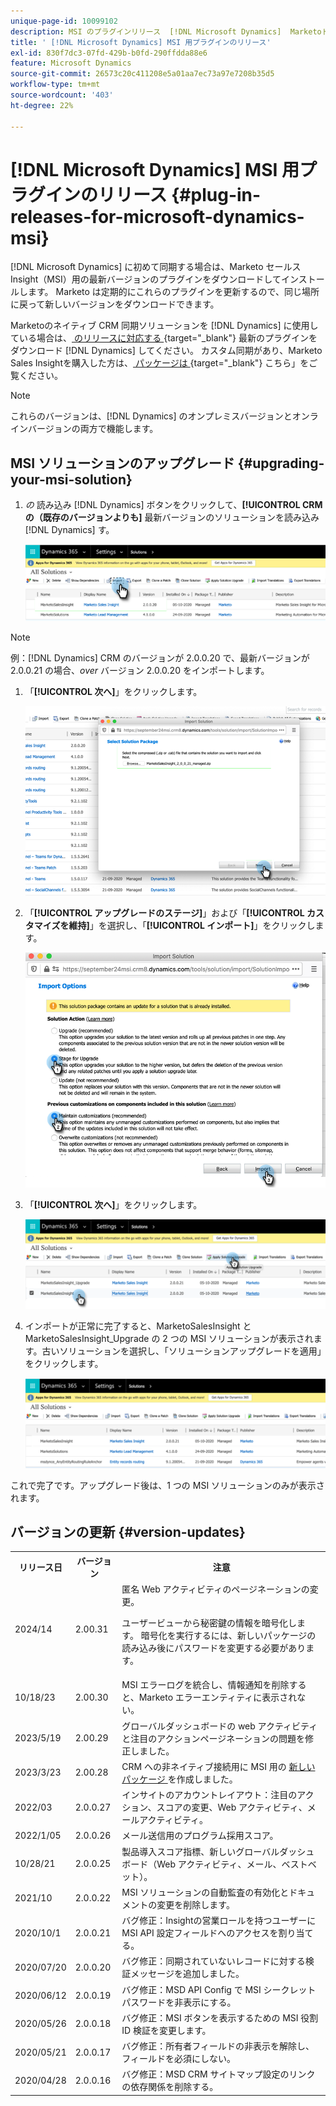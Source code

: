 ```yaml
---
unique-page-id: 10099102
description: MSI のプラグインリリース  [!DNL Microsoft Dynamics]  Marketoドキュメント – 製品情報
title: ' [!DNL Microsoft Dynamics] MSI 用プラグインのリリース'
exl-id: 830f7dc3-07fd-429b-b0fd-290ffdda88e6
feature: Microsoft Dynamics
source-git-commit: 26573c20c411208e5a01aa7ec73a97e7208b35d5
workflow-type: tm+mt
source-wordcount: '403'
ht-degree: 22%

---
```


# [!DNL Microsoft Dynamics] MSI 用プラグインのリリース {#plug-in-releases-for-microsoft-dynamics-msi}

[!DNL Microsoft Dynamics] に初めて同期する場合は、Marketo セールスInsight（MSI）用の最新バージョンのプラグインをダウンロードしてインストールします。 Marketo は定期的にこれらのプラグインを更新するので、同じ場所に戻って新しいバージョンをダウンロードできます。

Marketoのネイティブ CRM 同期ソリューションを [!DNL Dynamics] に使用している場合は、[ のリリースに対応する ](/help/marketo/product-docs/marketo-sales-insight/msi-for-microsoft-dynamics/installing/download-the-marketo-sales-insight-solution-for-microsoft-dynamics.md){target="_blank"} 最新のプラグインをダウンロード [!DNL Dynamics] してください。 カスタム同期があり、Marketo Sales Insightを購入した方は、[ パッケージは ](https://mktg-cdn.marketo.com/community/MarketoSalesInsight_NonNative.zip){target="_blank"} こちら」をご覧ください。

>[!NOTE]
>
>これらのバージョンは、[!DNL Dynamics] のオンプレミスバージョンとオンラインバージョンの両方で機能します。

## MSI ソリューションのアップグレード {#upgrading-your-msi-solution}

1. _の_ 読み込み [!DNL Dynamics] ボタンをクリックして、**[!UICONTROL CRM の（既存のバージョンよりも]** 最新バージョンのソリューションを読み込み [!DNL Dynamics] す。

   ![](assets/plug-in-releases-for-microsoft-dynamics-msi-1.png)

>[!NOTE]
>
>例：[!DNL Dynamics] CRM のバージョンが 2.0.0.20 で、最新バージョンが 2.0.0.21 の場合、_over_ バージョン 2.0.0.20 をインポートします。

1. 「**[!UICONTROL 次へ]**」をクリックします。

   ![](assets/plug-in-releases-for-microsoft-dynamics-msi-2.png)

1. 「**[!UICONTROL アップグレードのステージ]**」および「**[!UICONTROL カスタマイズを維持]**」を選択し、「**[!UICONTROL インポート]**」をクリックします。

   ![](assets/plug-in-releases-for-microsoft-dynamics-msi-3.png)

1. 「**[!UICONTROL 次へ]**」をクリックします。

   ![](assets/plug-in-releases-for-microsoft-dynamics-msi-4.png)

1. インポートが正常に完了すると、MarketoSalesInsight と MarketoSalesInsight_Upgrade の 2 つの MSI ソリューションが表示されます。古いソリューションを選択し、「ソリューションアップグレードを適用」をクリックします。

   ![](assets/plug-in-releases-for-microsoft-dynamics-msi-5.png)

これで完了です。アップグレード後は、1 つの MSI ソリューションのみが表示されます。

## バージョンの更新 {#version-updates}

<table>
 <tbody>
  <tr>
   <th>リリース日</th>
   <th>バージョン</th>
   <th>注意</th>
  </tr>
  <tr>
   <td>2024/14</td>
   <td>2.00.31</td>
   <td>匿名 Web アクティビティのページネーションの変更。
   <p>
   ユーザービューから秘密鍵の情報を暗号化します。 暗号化を実行するには、新しいパッケージの読み込み後にパスワードを変更する必要があります。</td>
  </tr>
  <tr>
   <td>10/18/23</td>
   <td>2.00.30</td>
   <td>MSI エラーログを統合し、情報通知を削除すると、Marketo エラーエンティティに表示されない。</td>
  </tr>
  <tr>
   <td>2023/5/19</td>
   <td>2.00.29</td>
   <td>グローバルダッシュボードの web アクティビティと注目のアクションページネーションの問題を修正しました。</td>
  </tr>
  <tr>
   <td>2023/3/23</td>
   <td>2.00.28</td>
   <td>CRM への非ネイティブ接続用に MSI 用の <a href="https://mktg-cdn.marketo.com/community/MarketoSalesInsight_NonNative.zip"> 新しいパッケージ </a> を作成しました。</td>
  </tr>
  <tr>
   <td>2022/03</td>
   <td>2.0.0.27</td>
   <td>インサイトのアカウントレイアウト：注目のアクション、スコアの変更、Web アクティビティ、メールアクティビティ。</td>
  </tr>
  <tr>
   <td>2022/1/05</td>
   <td>2.0.0.26</td>
   <td>メール送信用のプログラム採用スコア。</td>
  </tr>
  <tr>
   <td>10/28/21</td>
   <td>2.0.0.25</td>
   <td>製品導入スコア指標、新しいグローバルダッシュボード（Web アクティビティ、メール、ベストベット）。</td>
  </tr>
  <tr>
   <td>2021/10</td>
   <td>2.0.0.22</td>
   <td>MSI ソリューションの自動監査の有効化とドキュメントの変更を削除します。</td>
  </tr>
  <tr>
   <td>2020/10/1</td>
   <td>2.0.0.21</td>
   <td>バグ修正：Insightの営業ロールを持つユーザーに MSI API 設定フィールドへのアクセスを割り当てる。</td>
  </tr>
  <tr>
   <td>2020/07/20</td>
   <td>2.0.0.20</td>
   <td>バグ修正：同期されていないレコードに対する検証メッセージを追加しました。</td>
  </tr>
  <tr>
   <td>2020/06/12</td>
   <td>2.0.0.19</td>
   <td>バグ修正：MSD API Config で MSI シークレットパスワードを非表示にする。</td>
  </tr>
  <tr>
   <td>2020/05/26</td>
   <td>2.0.0.18</td>
   <td>バグ修正：MSI ボタンを表示するための MSI 役割 ID 検証を変更します。</td>
  </tr>
  <tr>
   <td>2020/05/21</td>
   <td>2.0.0.17</td>
   <td>バグ修正：所有者フィールドの非表示を解除し、フィールドを必須にしない。</td>
  </tr>
  <tr>
   <td>2020/04/28</td>
   <td>2.0.0.16</td>
   <td>バグ修正：MSD CRM サイトマップ設定のリンクの依存関係を削除する。</td>
  </tr>
 </tbody>
</table>
